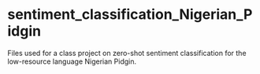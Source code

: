 # sentiment_classification_Nigerian_Pidgin

Files used for a class project on zero-shot sentiment classification for the low-resource language Nigerian Pidgin.